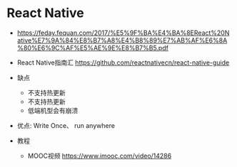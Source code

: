 # React Native

- <https://feday.fequan.com/2017/%E5%9F%BA%E4%BA%8EReact%20Native%E7%9A%84%E8%B7%A8%E4%B8%89%E7%AB%AF%E6%8A%80%E6%9C%AF%E5%AE%9E%E8%B7%B5.pdf>

- React Native指南汇 <https://github.com/reactnativecn/react-native-guide>

- 缺点

  - 不支持热更新
  - 不支持热更新
  - 低端机型会有崩溃

- 优点: Write Once、 run anywhere

- 教程

  - MOOC视频 <https://www.imooc.com/video/14286>
